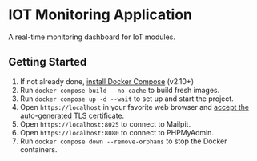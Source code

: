 # IOT Monitoring Application

A real-time monitoring dashboard for IoT modules.

## Getting Started

1. If not already done, [install Docker Compose](https://docs.docker.com/compose/install/) (v2.10+)
2. Run `docker compose build --no-cache` to build fresh images.
3. Run `docker compose up -d --wait` to set up and start the project.
4. Open `https://localhost` in your favorite web browser and [accept the auto-generated TLS certificate](https://stackoverflow.com/a/15076602/1352334).
5. Open `https://localhost:8025` to connect to Mailpit.
6. Open `https://localhost:8080` to connect to PHPMyAdmin.
7. Run `docker compose down --remove-orphans` to stop the Docker containers.
